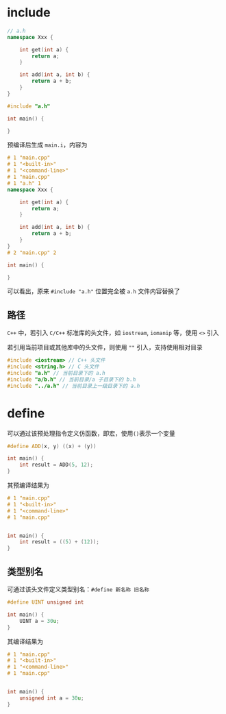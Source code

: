 # include

```c++
// a.h
namespace Xxx {

    int get(int a) {
        return a;
    }

    int add(int a, int b) {
        return a + b;
    }
}
```

```c++
#include "a.h"

int main() {

}
```

预编译后生成 `main.i`，内容为

```c++
# 1 "main.cpp"
# 1 "<built-in>"
# 1 "<command-line>"
# 1 "main.cpp"
# 1 "a.h" 1
namespace Xxx {

    int get(int a) {
        return a;
    }

    int add(int a, int b) {
        return a + b;
    }
}
# 2 "main.cpp" 2

int main() {

}
```

可以看出，原来 `#include "a.h"` 位置完全被 `a.h` 文件内容替换了

## 路径

`C++` 中，若引入 `C/C++` 标准库的头文件，如 `iostream`, `iomanip` 等，使用 `<>` 引入

若引用当前项目或其他库中的头文件，则使用 `""` 引入，支持使用相对目录

```c++
#include <iostream> // C++ 头文件
#include <string.h> // C 头文件
#include "a.h" // 当前目录下的 a.h
#include "a/b.h" // 当前目录/a 子目录下的 b.h
#include "../a.h" // 当前目录上一级目录下的 a.h
```

# define

可以通过该预处理指令定义仿函数，即宏，使用`()`表示一个变量

```c++
#define ADD(x, y) ((x) + (y))

int main() {
    int result = ADD(5, 12);
}
```

其预编译结果为

```c++
# 1 "main.cpp"
# 1 "<built-in>"
# 1 "<command-line>"
# 1 "main.cpp"


int main() {
    int result = ((5) + (12));
}
```

## 类型别名

可通过该头文件定义类型别名：`#define 新名称 旧名称`

```c++
#define UINT unsigned int

int main() {
    UINT a = 30u;
}
```

其编译结果为

```c++
# 1 "main.cpp"
# 1 "<built-in>"
# 1 "<command-line>"
# 1 "main.cpp"


int main() {
    unsigned int a = 30u;
}
```